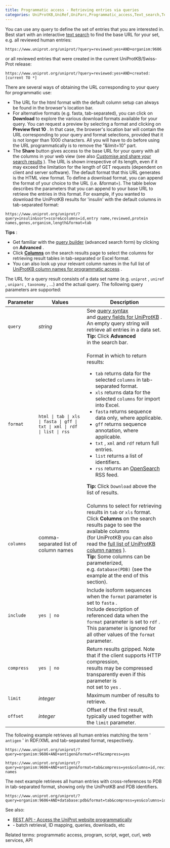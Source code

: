 ```yaml
---
title: Programmatic access - Retrieving entries via queries
categories: UniProtKB,UniRef,UniParc,Programmatic_access,Text_search,Technical,help
---
```


You can use any query to define the set of entries that you are interested in. Best start with an interactive [text search](http://www.uniprot.org/help/text-search) to find the base URL for your set, e.g. all reviewed human entries:

    https://www.uniprot.org/uniprot/?query=reviewed:yes+AND+organism:9606

or all reviewed entries that were created in the current UniProtKB/Swiss-Prot release:

    https://www.uniprot.org/uniprot/?query=reviewed:yes+AND+created:[current TO *]

There are several ways of obtaining the URL corresponding to your query for programmatic use:

-   The URL for the html format with the default column setup can always be found in the browser's location bar.
-   For alternative formats (e.g. fasta, tab-separated), you can click on **Download** to explore the various download formats available for your query. You can request a preview by selecting a format and clicking on **Preview first 10** . In that case, the browser's location bar will contain the URL corresponding to your query and format selections, provided that it is not longer than 1000 characters. All you will have to do before using the URL programmatically is to remove the "&limit=10" part.
-   The **Share** button gives access to the base URL for your query with all the columns in your web view (see also [Customise and share your search results](https://insideuniprot.blogspot.com/2015/03/) ). The URL is shown irrespective of its length, even if it may exceed the limitation for the length of GET requests (dependent on client and server software). The default format that this URL generates is the HTML view format. To define a download format, you can append the format of your choice to the URL (i.e. &format=). The table below describes the parameters that you can append to your base URL to retrieve the entries in this format. For example, if you wanted to download the UniProtKB results for 'insulin' with the default columns in tab-separated format:

<!-- -->

    https://www.uniprot.org/uniprot/?query=insulin&sort=score&columns=id,entry name,reviewed,protein names,genes,organism,length&format=tab  

**Tips** :

-   Get familiar with the [query builder](http://www.uniprot.org/help/advanced%5Fsearch) (advanced search form) by clicking on **Advanced** .
-   Click [**Columns**](http://www.uniprot.org/help/customize) on the search results page to select the columns for retrieving result tables in tab-separated or Excel format.
-   You can also look up your relevant column names in the full list of [UniProtKB column names for programmatic access](http://www.uniprot.org/help/uniprotkb%5Fcolumn%5Fnames) .

The URL for a query result consists of a data set name (e.g. `uniprot` , `uniref` , `uniparc` , `taxonomy` , ...) and the actual query. The following query parameters are supported:

<table><colgroup><col style="width: 10%" /><col style="width: 33%" /><col style="width: 55%" /></colgroup><thead><tr class="header"><th>Parameter</th><th>Values</th><th>Description</th></tr></thead><tbody><tr class="odd"><td><code>query</code></td><td><em>string</em></td><td>See <a href="http://www.uniprot.org/help/text-search">query syntax</a><br />
and <a href="http://www.uniprot.org/help/query-fields">query fields for UniProtKB</a> .<br />
An empty query string will retrieve all entries in a data set. <strong>Tip:</strong> Click <strong>Advanced</strong><br />
in the search bar.</td></tr><tr class="even"><td><code>format</code></td><td><code>html | tab | xls | fasta | gff | txt | xml | rdf | list | rss</code></td><td><p>Format in which to return results:</p><ul><li><code>tab</code> returns data for the selected <code>columns</code> in tab-separated format.</li><li><code>xls</code> returns data for the selected <code>columns</code> for import into Excel.</li><li><code>fasta</code> returns sequence data only, where applicable.</li><li><code>gff</code> returns sequence annotation, where applicable.</li><li><code>txt</code> , <code>xml</code> and <code>rdf</code> return full entries.</li><li><code>list</code> returns a list of identifiers.</li><li><code>rss</code> returns an <a href="http://opensearch.a9.com/">OpenSearch</a> RSS feed.</li></ul><p><strong>Tip:</strong> Click <code>Download</code> above the list of results.</p></td></tr><tr class="odd"><td><code>columns</code></td><td>comma-separated list of column names</td><td>Columns to select for retrieving results in <code>tab</code> or <code>xls</code> format.<br />
Click <strong>Columns</strong> on the search results page to see the available columns<br />
(for UniProtKB you can also read the <a href="http://www.uniprot.org/help/uniprotkb_column_names">full list of UniProtKB column names</a> ).<br />
<strong>Tip:</strong> Some columns can be parameterized, e.g. <code>database(PDB)</code> (see the example at the end of this section).</td></tr><tr class="even"><td><code>include</code></td><td><code>yes | no</code></td><td>Include isoform sequences when the <code>format</code> parameter is set to <code>fasta</code> .<br />
Include description of referenced data when the <code>format</code> parameter is set to <code>rdf</code> .<br />
This parameter is ignored for all other values of the <code>format</code> parameter.</td></tr><tr class="odd"><td><code>compress</code></td><td><code>yes | no</code></td><td>Return results gzipped. Note that if the client supports HTTP compression,<br />
results may be compressed transparently even if this parameter is<br />
not set to <code>yes</code> .</td></tr><tr class="even"><td><code>limit</code></td><td><em>integer</em></td><td>Maximum number of results to retrieve.</td></tr><tr class="odd"><td><code>offset</code></td><td><em>integer</em></td><td>Offset of the first result, typically used together with<br />
the <code>limit</code> parameter.</td></tr></tbody></table>

The following example retrieves all human entries matching the term ' `antigen` ' in RDF/XML and tab-separated format, respectively.

    https://www.uniprot.org/uniprot/?query=organism:9606+AND+antigen&format=rdf&compress=yes

    https://www.uniprot.org/uniprot/?query=organism:9606+AND+antigen&format=tab&compress=yes&columns=id,reviewed,protein names

The next example retrieves all human entries with cross-references to PDB in tab-separated format, showing only the UniProtKB and PDB identifiers.

    https://www.uniprot.org/uniprot/?query=organism:9606+AND+database:pdb&format=tab&compress=yes&columns=id,database(PDB)

See also:

-   [REST API - Access the UniProt website programmatically](http://www.uniprot.org/help/api)
-   \- batch retrieval, ID mapping, queries, downloads, etc

Related terms: programmatic access, program, script, wget, curl, web services, API
